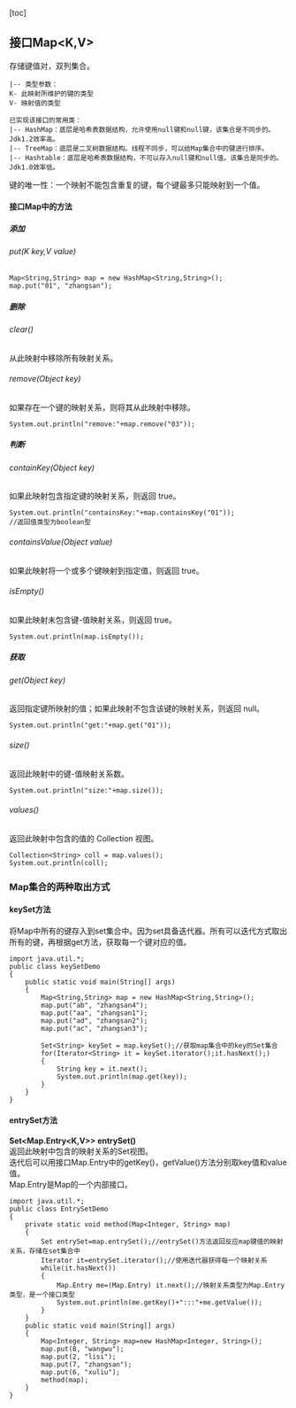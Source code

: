 [toc]
## 接口Map<K,V>  
存储键值对，双列集合。   
```
|-- 类型参数：   
K- 此映射所维护的键的类型  
V- 映射值的类型
```
```
已实现该接口的常用类：
|-- HashMap：底层是哈希表数据结构，允许使用null键和null键，该集合是不同步的。Jdk1.2效率高。
|-- TreeMap：底层是二叉树数据结构。线程不同步，可以给Map集合中的键进行排序。
|-- Hashtable：底层是哈希表数据结构，不可以存入null键和null值。该集合是同步的。Jdk1.0效率低。
```

键的唯一性：一个映射不能包含重复的键，每个键最多只能映射到一个值。

#### 接口Map中的方法  
##### 添加
###### put(K key,V value)

```
Map<String,String> map = new HashMap<String,String>();
map.put("01", "zhangsan");
```
##### 删除   
###### clear()
从此映射中移除所有映射关系。
###### remove(Object key)
如果存在一个键的映射关系，则将其从此映射中移除。
```
System.out.println("remove:"+map.remove("03"));
```
##### 判断
###### containKey(Object key)
如果此映射包含指定键的映射关系，则返回 true。
```
System.out.println("containsKey:"+map.containsKey("01"));
//返回值类型为boolean型
```
###### containsValue(Object value)
如果此映射将一个或多个键映射到指定值，则返回 true。  

###### isEmpty()
如果此映射未包含键-值映射关系，则返回 true。
```
System.out.println(map.isEmpty());
```
##### 获取
###### get(Object key)
返回指定键所映射的值；如果此映射不包含该键的映射关系，则返回 null。
```
System.out.println("get:"+map.get("01"));
```
###### size()
返回此映射中的键-值映射关系数。
```
System.out.println("size:"+map.size());
```
###### values()
返回此映射中包含的值的 Collection 视图。
```
Collection<String> coll = map.values();
System.out.println(coll);
```
### Map集合的两种取出方式
#### keySet方法
将Map中所有的键存入到set集合中。因为set具备迭代器。所有可以迭代方式取出所有的键，再根据get方法，获取每一个键对应的值。 

```
import java.util.*;
public class keySetDemo 
{
	public static void main(String[] args) 
	{
		Map<String,String> map = new HashMap<String,String>();
		map.put("ab", "zhangsan4");
		map.put("aa", "zhangsan1");
		map.put("ad", "zhangsan2");
		map.put("ac", "zhangsan3");
		
		Set<String> keySet = map.keySet();//获取map集合中的key的Set集合
		for(Iterator<String> it = keySet.iterator();it.hasNext();) 
		{
			String key = it.next();
			System.out.println(map.get(key));
		}
	}
}
```

#### entrySet方法  
**Set<Map.Entry<K,V>> entrySet()**   
返回此映射中包含的映射关系的Set视图。   
迭代后可以用接口Map.Entry中的getKey()，getValue()方法分别取key值和value值。    
Map.Entry是Map的一个内部接口。
```
import java.util.*;
public class EntrySetDemo 
{
	private static void method(Map<Integer, String> map) 
	{
		Set entrySet=map.entrySet();//entrySet()方法返回反应map键值的映射关系，存储在set集合中
		Iterator it=entrySet.iterator();//使用迭代器获得每一个映射关系
		while(it.hasNext())
		{
			Map.Entry me=(Map.Entry) it.next();//映射关系类型为Map.Entry类型，是一个接口类型
			System.out.println(me.getKey()+":::"+me.getValue());
		}
	}
	public static void main(String[] args) 
	{
		Map<Integer, String> map=new HashMap<Integer, String>();
		map.put(8, "wangwu");
		map.put(2, "lisi");
		map.put(7, "zhangsan");
		map.put(6, "xuliu");
		method(map);
	}
}
```
